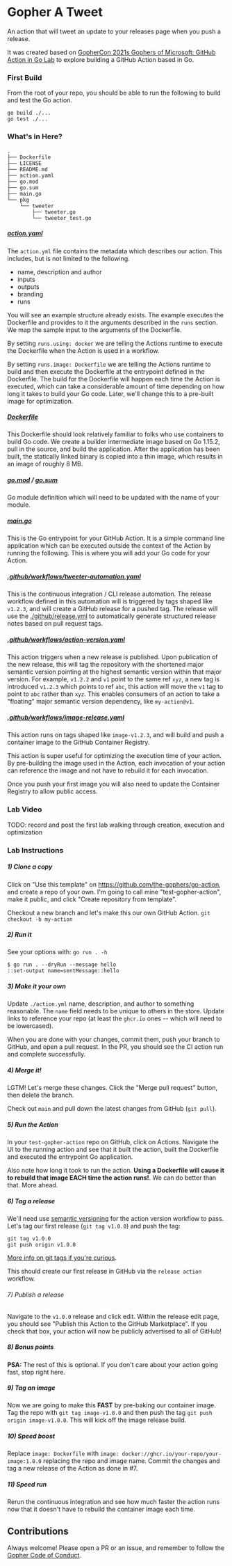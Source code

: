 # Gopher A Tweet
An action that will tweet an update to your releases page when you push a release.

It was created based on [GopherCon 2021s Gophers of Microsoft: GitHub Action in Go Lab](https://github.com/the-gophers/go-action) 
to explore building a GitHub Action based in Go.

### First Build
From the root of your repo, you should be able to run the following to build and test the Go action.
```shell script
go build ./...
go test ./...
```

### What's in Here?
```
.
├── Dockerfile
├── LICENSE
├── README.md
├── action.yaml
├── go.mod
├── go.sum
├── main.go
└── pkg
    └── tweeter
        ├── tweeter.go
        └── tweeter_test.go
```

##### [action.yaml](./action.yaml)
The `action.yml` file contains the metadata which describes our action. This includes, but is not limited
to the following.
- name, description and author
- inputs
- outputs
- branding
- runs

You will see an example structure already exists. The example executes the Dockerfile and provides to it
the arguments described in the `runs` section. We map the sample input to the arguments of the Dockerfile.

By setting `runs.using: docker` we are telling the Actions runtime to execute the Dockerfile when the
Action is used in a workflow.

By setting `runs.image: Dockerfile` we are telling the Actions runtime to build and then execute the
Dockerfile at the entrypoint defined in the Dockerfile. The build for the Dockerfile will happen
each time the Action is executed, which can take a considerable amount of time depending on how long
it takes to build your Go code. Later, we'll change this to a pre-built image for optimization. 

##### [Dockerfile](./Dockerfile)
This Dockerfile should look relatively familiar to folks who use containers to build Go code. We create a
builder intermediate image based on Go 1.15.2, pull in the source, and build the application. After the
application has been built, the statically linked binary is copied into a thin image, which results in 
an image of roughly 8 MB.

##### [go.mod](./go.mod) / [go.sum](./go.sum)
Go module definition which will need to be updated with the name of your module.

##### [main.go](./main.go)
This is the Go entrypoint for your GitHub Action. It is a simple command line application which can be
executed outside the context of the Action by running the following. This is where you will add your Go code for your 
Action.

##### [.github/workflows/tweeter-automation.yaml](.github/workflows/tweeter-automation.yaml)
This is the continuous integration / CLI release automation. The release workflow defined in this automation will
is triggered by tags shaped like `v1.2.3`, and will create a GitHub release for a pushed tag. The release will 
use the [./github/release.yml](.github/release.yml) to automatically generate structured release notes based on
pull request tags.

##### [.github/workflows/action-version.yaml](./.github/workflows/action-version.yaml)
This action triggers when a new release is published. Upon publication of the new release, this will tag the repository
with the shortened major semantic version pointing at the highest semantic version within that major version. For 
example, `v1.2.2` and `v1` point to the same ref `xyz`, a new tag is introduced `v1.2.3` which points to ref `abc`, this 
action will move the `v1` tag to point to `abc` rather than `xyz`. This enables consumers of an action to take a 
"floating" major semantic version dependency, like `my-action@v1`. 

##### [.github/workflows/image-release.yaml](./.github/workflows/image-release.yaml)
This action runs on tags shaped like `image-v1.2.3`, and will build and push a container image to the
GitHub Container Registry.

This action is super useful for optimizing the execution time of your action. By pre-building the
image used in the Action, each invocation of your action can reference the image and not have to
rebuild it for each invocation.

Once you push your first image you will also need to update the Container Registry to allow public access.

### Lab Video
TODO: record and post the first lab walking through creation, execution and optimization

### Lab Instructions

##### 1) Clone a copy
Click on "Use this template" on https://github.com/the-gophers/go-action, and create a repo of your own. I'm going 
to call mine "test-gopher-action", make it public, and click "Create repository from template".

Checkout a new branch and let's make this our own GitHub Action. `git checkout -b my-action`

##### 2) Run it
See your options with: `go run . -h`

```shell script
$ go run . --dryRun --message hello
::set-output name=sentMessage::hello
```

##### 3) Make it your own 
Update `./action.yml` name, description, and author to something reasonable. The `name` field needs to be
unique to others in the store. Update links to reference your repo 
(at least the `ghcr.io` ones -- which will need to be lowercased).

When you are done with your changes, commit them, push your branch to GitHub, and open a pull request. In the PR,
you should see the CI action run and complete successfully. 

##### 4) Merge it!
LGTM! Let's merge these changes. Click the
"Merge pull request" button, then delete the branch.

Check out `main` and pull down the latest changes from GitHub (`git pull`).

##### 5) Run the Action
In your `test-gopher-action` repo on GitHub, click on Actions. Navigate the UI to the running action and see that it 
built the action, built the Dockerfile and executed the entrypoint Go application. 

Also note how long it took to run the action. **Using a Dockerfile will cause it to rebuild that image EACH time the action
runs!**. We can do better than that. More ahead.

##### 6) Tag a release
We'll need use [semantic versioning](https://semver.org/) for the action version workflow to pass. 
Let's tag our first release (`git tag v1.0.0`) and push the tag:
```
git tag v1.0.0
git push origin v1.0.0
```

[More info on git tags if you're curious](https://git-scm.com/book/en/v2/Git-Basics-Tagging). 

This should create our first release in GitHub via the `release action` workflow.

###### 7) Publish a release
Navigate to the `v1.0.0` release and click edit. Within the release edit page, you should see "Publish this Action to the GitHub Marketplace".
If you check that box, your action will now be publicly advertised to all of GitHub!

##### 8) Bonus points
**PSA:** The rest of this is optional. If you don't care about your action going fast, stop right here.

##### 9) Tag an image
Now we are going to make this **FAST** by pre-baking our container image. 
Tag the repo with `git tag image-v1.0.0` and then push the tag `git push origin image-v1.0.0`. This will
kick off the image release build.

##### 10) Speed boost
Replace `image: Dockerfile` with `image: docker://ghcr.io/your-repo/your-image:1.0.0` replacing the repo and image name.
Commit the changes and tag a new release of the Action as done in #7.

##### 11) Speed run
Rerun the continuous integration and see how much faster the action runs now that it doesn't have to rebuild
the container image each time.

## Contributions
Always welcome! Please open a PR or an issue, and remember to follow the [Gopher Code of Conduct](https://www.gophercon.com/page/1475132/code-of-conduct).
